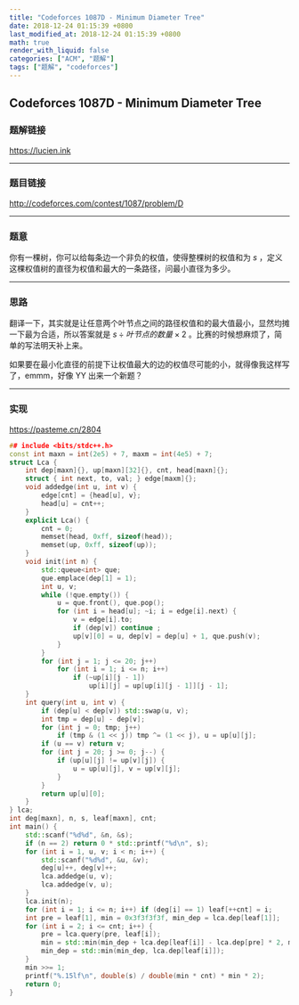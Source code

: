 ```yaml
---
title: "Codeforces 1087D - Minimum Diameter Tree"
date: 2018-12-24 01:15:39 +0800
last_modified_at: 2018-12-24 01:15:39 +0800
math: true
render_with_liquid: false
categories: ["ACM", "题解"]
tags: ["题解", "codeforces"]
---
```


## Codeforces 1087D - Minimum Diameter Tree

### 题解链接

https://lucien.ink

---
### 题目链接

http://codeforces.com/contest/1087/problem/D

---
### 题意

你有一棵树，你可以给每条边一个非负的权值，使得整棵树的权值和为 $s$ ，定义这棵权值树的直径为权值和最大的一条路径，问最小直径为多少。

---
### 思路

翻译一下，其实就是让任意两个叶节点之间的路径权值和的最大值最小，显然均摊一下最为合适，所以答案就是 $s \div 叶节点的数量 \times 2$ 。比赛的时候想麻烦了，简单的写法明天补上来。

如果要在最小化直径的前提下让权值最大的边的权值尽可能的小，就得像我这样写了，emmm，好像 YY 出来一个新题？

---
### 实现

https://pasteme.cn/2804

```cpp
## include <bits/stdc++.h>
const int maxn = int(2e5) + 7, maxm = int(4e5) + 7;
struct Lca {
    int dep[maxn]{}, up[maxn][32]{}, cnt, head[maxn]{};
    struct { int next, to, val; } edge[maxm]{};
    void addedge(int u, int v) {
        edge[cnt] = {head[u], v};
        head[u] = cnt++;
    }
    explicit Lca() {
        cnt = 0;
        memset(head, 0xff, sizeof(head));
        memset(up, 0xff, sizeof(up));
    }
    void init(int n) {
        std::queue<int> que;
        que.emplace(dep[1] = 1);
        int u, v;
        while (!que.empty()) {
            u = que.front(), que.pop();
            for (int i = head[u]; ~i; i = edge[i].next) {
                v = edge[i].to;
                if (dep[v]) continue ;
                up[v][0] = u, dep[v] = dep[u] + 1, que.push(v);
            }
        }
        for (int j = 1; j <= 20; j++)
            for (int i = 1; i <= n; i++)
                if (~up[i][j - 1])
                    up[i][j] = up[up[i][j - 1]][j - 1];
    }
    int query(int u, int v) {
        if (dep[u] < dep[v]) std::swap(u, v);
        int tmp = dep[u] - dep[v];
        for (int j = 0; tmp; j++)
            if (tmp & (1 << j)) tmp ^= (1 << j), u = up[u][j];
        if (u == v) return v;
        for (int j = 20; j >= 0; j--) {
            if (up[u][j] != up[v][j]) {
                u = up[u][j], v = up[v][j];
            }
        }
        return up[u][0];
    }
} lca;
int deg[maxn], n, s, leaf[maxn], cnt;
int main() {
    std::scanf("%d%d", &n, &s);
    if (n == 2) return 0 * std::printf("%d\n", s);
    for (int i = 1, u, v; i < n; i++) {
        std::scanf("%d%d", &u, &v);
        deg[u]++, deg[v]++;
        lca.addedge(u, v);
        lca.addedge(v, u);
    }
    lca.init(n);
    for (int i = 1; i <= n; i++) if (deg[i] == 1) leaf[++cnt] = i;
    int pre = leaf[1], min = 0x3f3f3f3f, min_dep = lca.dep[leaf[1]];
    for (int i = 2; i <= cnt; i++) {
        pre = lca.query(pre, leaf[i]);
        min = std::min(min_dep + lca.dep[leaf[i]] - lca.dep[pre] * 2, min);
        min_dep = std::min(min_dep, lca.dep[leaf[i]]);
    }
    min >>= 1;
    printf("%.15lf\n", double(s) / double(min * cnt) * min * 2);
    return 0;
}
```